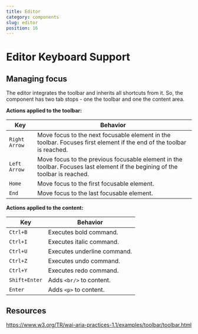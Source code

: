 ```yaml
---
title: Editor
category: components
slug: editor
position: 16
---
```

# Editor Keyboard Support

## Managing focus

The editor integrates the toolbar and inherits all shortcuts from it. So, the component has two tab stops - one the toolbar and one the content area.

**Actions applied to the toolbar:**

| Key         | Behavior                                                    |
|-------------|-------------------------------------------------------------|
| `Right Arrow`  | Move focus to the next focusable element in the toolbar. Focuses first element if the end of the toolbar is reached. |
| `Left Arrow`  | Move focus to the previous focusable element in the toolbar. Focuses last element if the begining of the toolbar is reached. |
| `Home`  | Move focus to the first focusable element. |
| `End`  | Move focus to the last focusable element. |

**Actions applied to the content:**


| Key         | Behavior                                                    |
|-------------|-------------------------------------------------------------|
| `Ctrl+B`  | Executes bold command. |
| `Ctrl+I`  | Executes italic command. |
| `Ctrl+U`  | Executes underline command. |
| `Ctrl+Z`  | Executes undo command. |
| `Ctrl+Y`  | Executes redo command. |
| `Shift+Enter`  | Adds `<br/>` to content. |
| `Enter`  | Adds `<p>` to content. |

## Resources

https://www.w3.org/TR/wai-aria-practices-1.1/examples/toolbar/toolbar.html

